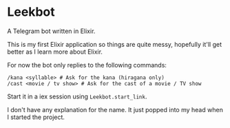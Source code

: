 # Leekbot

A Telegram bot written in Elixir.

This is my first Elixir application so things are quite messy, hopefully it'll get better as I learn more about Elixir.

For now the bot only replies to the following commands:

```
/kana <syllable> # Ask for the kana (hiragana only)
/cast <movie / tv show> # Ask for the cast of a movie / TV show
```

Start it in a iex session using `Leekbot.start_link`.

I don't have any explanation for the name. It just popped into my head when I started the project.
